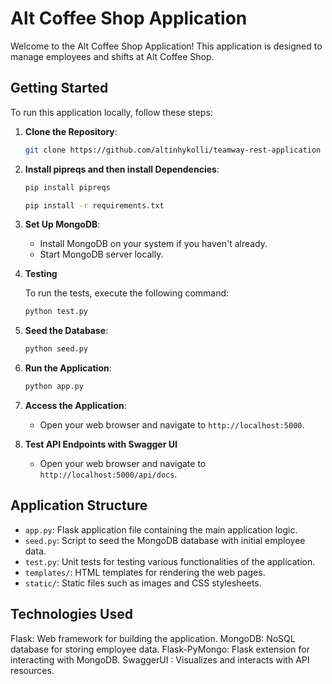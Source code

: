# Alt Coffee Shop Application

Welcome to the Alt Coffee Shop Application! This application is designed to manage employees and shifts at Alt Coffee Shop.

## Getting Started

To run this application locally, follow these steps:

1. **Clone the Repository**: 
    ```bash
    git clone https://github.com/altinhykolli/teamway-rest-application
    ```

2. **Install pipreqs and then install Dependencies**: 
    ```bash
    pip install pipreqs
    ```
    ```bash
    pip install -r requirements.txt
    ```

3. **Set Up MongoDB**: 
    - Install MongoDB on your system if you haven't already.
    - Start MongoDB server locally.

4. **Testing**

    To run the tests, execute the following command:

    ```bash
    python test.py
    ```

5. **Seed the Database**: 
    ```bash
    python seed.py
    ```

6. **Run the Application**: 
    ```bash
    python app.py
    ```

7. **Access the Application**: 
    - Open your web browser and navigate to `http://localhost:5000`.


8. **Test API Endpoints with Swagger UI**

    - Open your web browser and navigate to `http://localhost:5000/api/docs`.

## Application Structure

- `app.py`: Flask application file containing the main application logic.
- `seed.py`: Script to seed the MongoDB database with initial employee data.
- `test.py`: Unit tests for testing various functionalities of the application.
- `templates/`: HTML templates for rendering the web pages.
- `static/`: Static files such as images and CSS stylesheets.

## Technologies Used

Flask: Web framework for building the application.
MongoDB: NoSQL database for storing employee data.
Flask-PyMongo: Flask extension for interacting with MongoDB.
SwaggerUI : Visualizes and interacts with API resources.